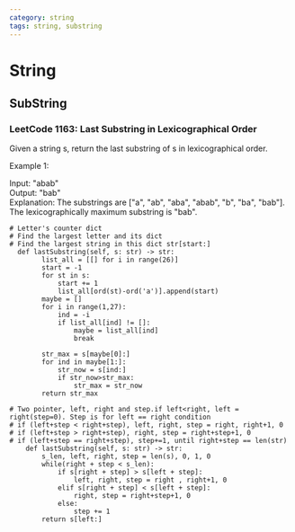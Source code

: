 ```yaml
---
category: string
tags: string, substring
---
```

# String
## SubString
### LeetCode 1163: Last Substring in Lexicographical Order
Given a string s, return the last substring of s in lexicographical order.

Example 1:

Input: "abab"       
Output: "bab"               
Explanation: The substrings are ["a", "ab", "aba", "abab", "b", "ba", "bab"]. The lexicographically maximum substring is "bab".   
```
# Letter's counter dict
# Find the largest letter and its dict
# Find the largest string in this dict str[start:]
  def lastSubstring(self, s: str) -> str:
        list_all = [[] for i in range(26)]
        start = -1
        for st in s:
            start += 1
            list_all[ord(st)-ord('a')].append(start)
        maybe = []
        for i in range(1,27):
            ind = -i
            if list_all[ind] != []:
                maybe = list_all[ind]
                break
        
        str_max = s[maybe[0]:]
        for ind in maybe[1:]:
            str_now = s[ind:]
            if str_now>str_max:
                str_max = str_now
        return str_max
```
```
# Two pointer, left, right and step.if left<right, left = right(step=0). Step is for left == right condition
# if (left+step < right+step), left, right, step = right, right+1, 0
# if (left+step > right+step), right, step = right+step+1, 0
# if (left+step == right+step), step+=1, until right+step == len(str)
    def lastSubstring(self, s: str) -> str:
        s_len, left, right, step = len(s), 0, 1, 0
        while(right + step < s_len):
            if s[right + step] > s[left + step]:
                left, right, step = right , right+1, 0
            elif s[right + step] < s[left + step]:
                right, step = right+step+1, 0
            else:
                step += 1
        return s[left:]
```

